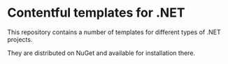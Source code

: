 # Contentful templates for .NET

This repository contains a number of templates for different types of .NET projects.

They are distributed on NuGet and available for installation there.
